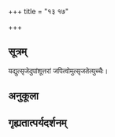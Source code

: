 +++
title = "१३ १७"

+++
## सूत्रम्
यद्युत्सृजेदुपांशूत्तरां जपित्वोमुत्सृजतेत्युच्चैः।
## अनुकूला

## गृह्यतात्पर्यदर्शनम्

